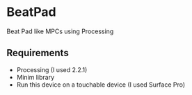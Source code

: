 # BeatPad
Beat Pad like MPCs using Processing

## Requirements
* Processing (I used 2.2.1)
* Minim library
* Run this device on a touchable device (I used Surface Pro)
